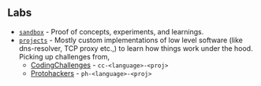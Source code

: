 ## Labs

- [`sandbox`](./sandbox/) - Proof of concepts, experiments, and learnings.
- [`projects`](./projects/) - Mostly custom implementations of low level software (like dns-resolver, TCP proxy etc.,) to 
learn how things work under the hood. Picking up challenges from,
    - [CodingChallenges](https://codingchallenges.fyi/challenges/) - `cc-<language>-<proj>`
    - [Protohackers](https://protohackers.com/) - `ph-<language>-<proj>`
